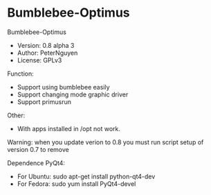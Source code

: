 Bumblebee-Optimus
=================
Bumblebee-Optimus
- Version: 0.8 alpha 3
- Author: PeterNguyen
- License: GPLv3

Function:
- Support using bumblebee easily
- Support changing mode graphic driver
- Support primusrun

Other:
- With apps installed in /opt not work.

Warning: when you update verion to 0.8 you must run script setup of version 0.7 to remove

Dependence PyQt4:
- For Ubuntu: sudo apt-get install python-qt4-dev
- For Fedora: sudo yum install PyQt4-devel